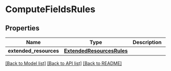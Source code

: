 # ComputeFieldsRules

## Properties
Name | Type | Description | Notes
------------ | ------------- | ------------- | -------------
**extended_resources** | [**ExtendedResourcesRules**](ExtendedResourcesRules.md) |  | [optional] 

[[Back to Model list]](../README.md#documentation-for-models) [[Back to API list]](../README.md#documentation-for-api-endpoints) [[Back to README]](../README.md)

